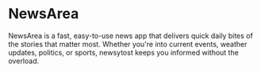 # NewsArea
NewsArea is a fast, easy-to-use news app that delivers quick daily bites of the stories that matter most. Whether you're into current events, weather updates, politics, or sports, newsytost keeps you informed without the overload.
